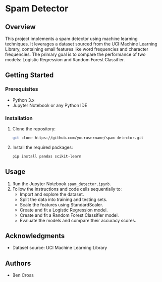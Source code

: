 # Spam Detector

## Overview
This project implements a spam detector using machine learning techniques. It leverages a dataset sourced from the UCI Machine Learning Library, containing email features like word frequencies and character frequencies. The primary goal is to compare the performance of two models: Logistic Regression and Random Forest Classifier.

## Getting Started
### Prerequisites
- Python 3.x
- Jupyter Notebook or any Python IDE

### Installation
1. Clone the repository:
   ```bash
   git clone https://github.com/yourusername/spam-detector.git
   ```
2. Install the required packages:
   ```bash
   pip install pandas scikit-learn
   ```

## Usage
1. Run the Jupyter Notebook `spam_detector.ipynb`.
2. Follow the instructions and code cells sequentially to:
   - Import and explore the dataset.
   - Split the data into training and testing sets.
   - Scale the features using StandardScaler.
   - Create and fit a Logistic Regression model.
   - Create and fit a Random Forest Classifier model.
   - Evaluate the models and compare their accuracy scores.

## Acknowledgments
- Dataset source: UCI Machine Learning Library

## Authors
- Ben Cross
